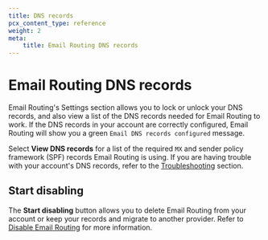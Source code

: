 ```yaml
---
title: DNS records
pcx_content_type: reference
weight: 2
meta:
    title: Email Routing DNS records
---
```


# Email Routing DNS records

Email Routing's Settings section allows you to lock or unlock your DNS records, and also view a list of the DNS records needed for Email Routing to work. If the DNS records in your account are correctly configured, Email Routing will show you a green `Email DNS records configured` message. 

Select **View DNS records** for a list of the required `MX` and sender policy framework (SPF) records Email Routing is using. If you are having trouble with your account's DNS records, refer to the [Troubleshooting](/email-routing/troubleshooting/) section.

## Start disabling

The **Start disabling** button allows you to delete Email Routing from your account or keep your records and migrate to another provider. Refer to [Disable Email Routing](/email-routing/setup/disable-email-routing/) for more information.